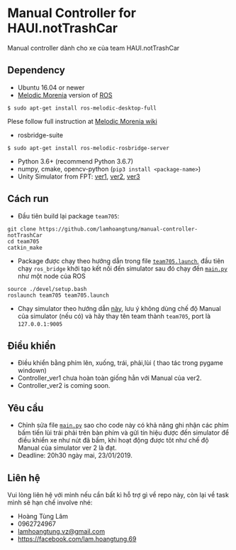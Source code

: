 # Manual Controller for HAUI.notTrashCar
Manual controller dành cho xe của team HAUI.notTrashCar

## Dependency
- Ubuntu 16.04 or newer
- [Melodic Morenia](http://wiki.ros.org/melodic) version of [ROS](https://ros.org)
```
$ sudo apt-get install ros-melodic-desktop-full
```
Plese follow full instruction at [Melodic Morenia wiki](http://wiki.ros.org/melodic)
- rosbridge-suite
```
$ sudo apt-get install ros-melodic-rosbridge-server
```
- Python 3.6+ (recommend Python 3.6.7)
- numpy, cmake, opencv-python (`pip3 install <package-name>`)
- Unity Simulator from FPT: [ver1](https://drive.google.com/open?id=1q6WtD98eu1qbcwdwIDhraUqSHO6cO0if), [ver2](https://drive.google.com/open?id=1uwi0A-cuLp9Pa1PB9lkmybmbGrxh5sRD), [ver3](https://www.fshare.vn/file/YWG8HGK84MHA?token=1548131191)

## Cách run
- Đầu tiên build lại package `team705`:
```
git clone https://github.com/lamhoangtung/manual-controller-notTrashCar
cd team705
catkin_make
```

- Package được chạy theo hướng dẫn trong file [`team705.launch`](/src/team705/launch/team705.launch), đầu tiên chạy `ros_bridge` khởi tạo kết nối đến simulator sau đó chạy đến [`main.py`](/src/team705/src/main.py) như một node của ROS

``` 
source ./devel/setup.bash
roslaunch team705 team705.launch
```

- Chạy simulator theo hướng dẫn [này](https://drive.google.com/open?id=14vCOzUO6_-6fyv0eypql1owZz3NIRiRY), lưu ý không dùng chế độ Manual của simulator (nếu có) và hãy thay tên team thành `team705`, port là `127.0.0.1:9005`

## Điều khiển
- Điều khiển bằng phím lên, xuống, trái, phải,lùi ( thao tác trong pygame windown)
- Controller_ver1 chưa hoàn toàn giống hẳn với Manual của ver2.
- Controller_ver2 is coming soon.



## Yêu cầu
- Chỉnh sửa file [`main.py`](/src/team705/src/main.py) sao cho code này có khả năng ghi nhận các phím bấm tiến lùi trái phải trên bàn phím và gửi tín hiệu được đến simulator để điều khiển xe như nút đã bấm, khi hoạt động được tôt như chế độ Manual của simulator ver 2 là đạt.
- Deadline: 20h30 ngày mai, 23/01/2019.


## Liên hệ
Vui lòng liên hệ với mình nếu cần bất kì hỗ trợ gì về repo này, còn lại về task mình sẽ hạn chế involve nhé:
- Hoàng Tùng Lâm
- 0962724967
- lamhoangtung.vz@gmail.com
- https://facebook.com/lam.hoangtung.69
